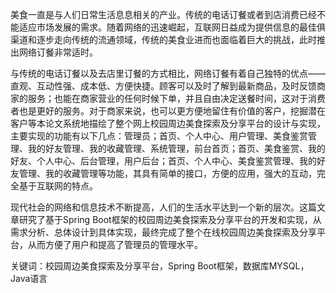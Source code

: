 美食一直是与人们日常生活息息相关的产业。传统的电话订餐或者到店消费已经不能适应市场发展的需求。随着网络的迅速崛起，互联网日益成为提供信息的最佳俱渠道和逐步走向传统的流通领域，传统的美食业进而也面临着巨大的挑战，此时推出网络订餐非常适时。

与传统的电话订餐以及去店里订餐的方式相比，网络订餐有着自己独特的优点——直观、互动性强、成本低、方便快捷。顾客可以及时了解到最新商品，及时反馈商家的服务；也能在商家营业的任何时候下单，并且自由决定送餐时间，这对于消费者也是更好的服务。对于商家来说，也可以更方便地留住有价值的客户，挖掘潜在客户等本论文系统地描绘了整个网上校园周边美食探索及分享平台的设计与实现，主要实现的功能有以下几点：管理员；首页、个人中心、用户管理、美食鉴赏管理、我的好友管理、我的收藏管理、系统管理，前台首页；首页、美食鉴赏、我的好友、个人中心、后台管理，用户后台；首页、个人中心、美食鉴赏管理、我的好友管理、我的收藏管理等功能，其具有简单的接口，方便的应用，强大的互动，完全基于互联网的特点。

现代社会的网络和信息技术不断提高，人们的生活水平达到一个新的层次。这篇文章研究了基于Spring Boot框架的校园周边美食探索及分享平台的开发和实现，从需求分析、总体设计到具体实现，最终完成了整个在线校园周边美食探索及分享平台，从而方便了用户和提高了管理员的管理水平。

关键词：校园周边美食探索及分享平台，Spring Boot框架，数据库MYSQL，Java语言 
